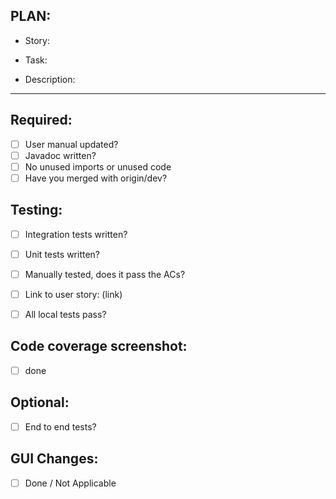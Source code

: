 
## PLAN:

- Story: 
- Task:

- Description:




-----------------------

## Required:
- [ ] User manual updated?
- [ ] Javadoc written?
- [ ] No unused imports or unused code
- [ ] Have you merged with origin/dev?

## Testing:
- [ ] Integration tests written?
- [ ] Unit tests written?
- [ ] Manually tested, does it pass the ACs?
- [ ] Link to user story: (link)
- [ ] All local tests pass?


## Code coverage screenshot:
- [ ] done

## Optional:
- [ ] End to end tests?


## GUI Changes:
- [ ] Done / Not Applicable
